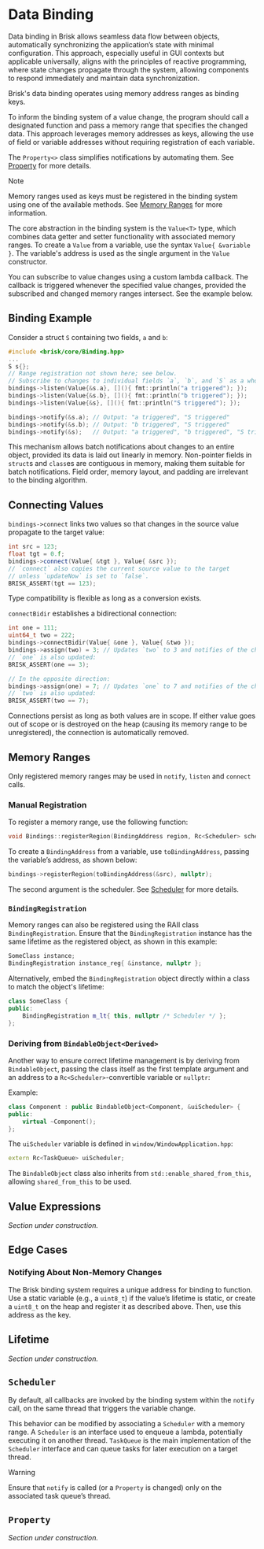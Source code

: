 # Data Binding

Data binding in Brisk allows seamless data flow between objects, automatically synchronizing the application’s state with minimal configuration. This approach, especially useful in GUI contexts but applicable universally, aligns with the principles of reactive programming, where state changes propagate through the system, allowing components to respond immediately and maintain data synchronization.

Brisk's data binding operates using memory address ranges as binding keys. 

To inform the binding system of a value change, the program should call a designated function and pass a memory range that specifies the changed data. This approach leverages memory addresses as keys, allowing the use of field or variable addresses without requiring registration of each variable.

The `Property<>` class simplifies notifications by automating them. See [Property](#property) for more details.

> [!note]
> Memory ranges used as keys must be registered in the binding system using one of the available methods. See [Memory Ranges](#memory-ranges) for more information.

The core abstraction in the binding system is the `Value<T>` type, which combines data getter and setter functionality with associated memory ranges. To create a `Value` from a variable, use the syntax `Value{ &variable }`. The variable's address is used as the single argument in the `Value` constructor.

You can subscribe to value changes using a custom lambda callback. The callback is triggered whenever the specified value changes, provided the subscribed and changed memory ranges intersect. See the example below.

## Binding Example

Consider a struct `S` containing two fields, `a` and `b`:

```c++
#include <brisk/core/Binding.hpp>
...
S s{};
// Range registration not shown here; see below.
// Subscribe to changes to individual fields `a`, `b`, and `S` as a whole.
bindings->listen(Value{&s.a}, [](){ fmt::println("a triggered"); });
bindings->listen(Value{&s.b}, [](){ fmt::println("b triggered"); });
bindings->listen(Value{&s}, [](){ fmt::println("S triggered"); });

bindings->notify(&s.a); // Output: "a triggered", "S triggered"
bindings->notify(&s.b); // Output: "b triggered", "S triggered"
bindings->notify(&s);   // Output: "a triggered", "b triggered", "S triggered"
```

This mechanism allows batch notifications about changes to an entire object, provided its data is laid out linearly in memory. Non-pointer fields in `struct`s and `class`es are contiguous in memory, making them suitable for batch notifications. Field order, memory layout, and padding are irrelevant to the binding algorithm.

## Connecting Values

`bindings->connect` links two values so that changes in the source value propagate to the target value:

```c++
int src = 123;
float tgt = 0.f;
bindings->connect(Value{ &tgt }, Value{ &src });
// `connect` also copies the current source value to the target
// unless `updateNow` is set to `false`.
BRISK_ASSERT(tgt == 123);
```

Type compatibility is flexible as long as a conversion exists.

`connectBidir` establishes a bidirectional connection:

```c++
int one = 111;
uint64_t two = 222;
bindings->connectBidir(Value{ &one }, Value{ &two });
bindings->assign(two) = 3; // Updates `two` to 3 and notifies of the change
// `one` is also updated:
BRISK_ASSERT(one == 3);

// In the opposite direction:
bindings->assign(one) = 7; // Updates `one` to 7 and notifies of the change
// `two` is also updated:
BRISK_ASSERT(two == 7);
```

Connections persist as long as both values are in scope. If either value goes out of scope or is destroyed on the heap (causing its memory range to be unregistered), the connection is automatically removed.

## Memory Ranges

Only registered memory ranges may be used in `notify`, `listen` and `connect` calls.

### Manual Registration

To register a memory range, use the following function:
```c++
void Bindings::registerRegion(BindingAddress region, Rc<Scheduler> scheduler);
```

To create a `BindingAddress` from a variable, use `toBindingAddress`, passing the variable’s address, as shown below:

```c++
bindings->registerRegion(toBindingAddress(&src), nullptr);
```

The second argument is the scheduler. See [Scheduler](#scheduler) for more details.

### `BindingRegistration`

Memory ranges can also be registered using the RAII class `BindingRegistration`. Ensure that the `BindingRegistration` instance has the same lifetime as the registered object, as shown in this example:

```c++
SomeClass instance;
BindingRegistration instance_reg{ &instance, nullptr };
```

Alternatively, embed the `BindingRegistration` object directly within a class to match the object's lifetime:

```c++
class SomeClass {
public:
    BindingRegistration m_lt{ this, nullptr /* Scheduler */ };
};
```

### Deriving from `BindableObject<Derived>`

Another way to ensure correct lifetime management is by deriving from `BindableObject`, passing the class itself as the first template argument and an address to a `Rc<Scheduler>`-convertible variable or `nullptr`:

Example:
```c++
class Component : public BindableObject<Component, &uiScheduler> {
public:
    virtual ~Component();
};
```

The `uiScheduler` variable is defined in `window/WindowApplication.hpp`:

```c++
extern Rc<TaskQueue> uiScheduler;
```

The `BindableObject` class also inherits from `std::enable_shared_from_this`, allowing `shared_from_this` to be used.

## Value Expressions

*Section under construction.*

## Edge Cases

### Notifying About Non-Memory Changes

The Brisk binding system requires a unique address for binding to function. Use a static variable (e.g., a `uint8_t`) if the value’s lifetime is static, or create a `uint8_t` on the heap and register it as described above. Then, use this address as the key.

## Lifetime

*Section under construction.*

## `Scheduler`

By default, all callbacks are invoked by the binding system within the `notify` call, on the same thread that triggers the variable change.

This behavior can be modified by associating a `Scheduler` with a memory range. A `Scheduler` is an interface used to enqueue a lambda, potentially executing it on another thread. `TaskQueue` is the main implementation of the `Scheduler` interface and can queue tasks for later execution on a target thread.

> [!warning]
> Ensure that `notify` is called (or a `Property` is changed) only on the associated task queue’s thread.

## `Property`

*Section under construction.*
